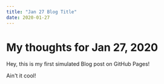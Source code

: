 ```yaml
---
title: "Jan 27 Blog Title"
date: 2020-01-27
---
```


# My thoughts for Jan 27, 2020

Hey, this is my first simulated Blog post on GitHub Pages!

Ain't it cool!
